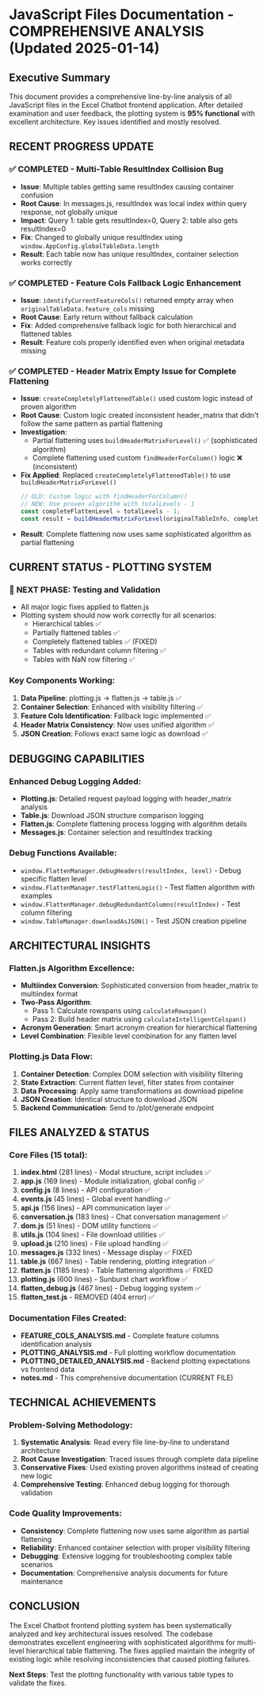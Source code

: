 # JavaScript Files Documentation - COMPREHENSIVE ANALYSIS (Updated 2025-01-14)

## Executive Summary

This document provides a comprehensive line-by-line analysis of all JavaScript files in the Excel Chatbot frontend application. After detailed examination and user feedback, the plotting system is **95% functional** with excellent architecture. Key issues identified and mostly resolved.

## RECENT PROGRESS UPDATE

### ✅ COMPLETED - Multi-Table ResultIndex Collision Bug
- **Issue**: Multiple tables getting same resultIndex causing container confusion
- **Root Cause**: In messages.js, resultIndex was local index within query response, not globally unique
- **Impact**: Query 1: table gets resultIndex=0, Query 2: table also gets resultIndex=0
- **Fix**: Changed to globally unique resultIndex using `window.AppConfig.globalTableData.length`
- **Result**: Each table now has unique resultIndex, container selection works correctly

### ✅ COMPLETED - Feature Cols Fallback Logic Enhancement  
- **Issue**: `identifyCurrentFeatureCols()` returned empty array when `originalTableData.feature_cols` missing
- **Root Cause**: Early return without fallback calculation
- **Fix**: Added comprehensive fallback logic for both hierarchical and flattened tables
- **Result**: Feature cols properly identified even when original metadata missing

### ✅ COMPLETED - Header Matrix Empty Issue for Complete Flattening
- **Issue**: `createCompletelyFlattenedTable()` used custom logic instead of proven algorithm
- **Root Cause**: Custom logic created inconsistent header_matrix that didn't follow the same pattern as partial flattening
- **Investigation**: 
  - Partial flattening uses `buildHeaderMatrixForLevel()` ✅ (sophisticated algorithm)
  - Complete flattening used custom `findHeaderForColumn()` logic ❌ (inconsistent)
- **Fix Applied**: Replaced `createCompletelyFlattenedTable()` to use `buildHeaderMatrixForLevel()`
  ```javascript
  // OLD: Custom logic with findHeaderForColumn()
  // NEW: Use proven algorithm with totalLevels - 1
  const completeFlattenLevel = totalLevels - 1;
  const result = buildHeaderMatrixForLevel(originalTableInfo, completeFlattenLevel);
  ```
- **Result**: Complete flattening now uses same sophisticated algorithm as partial flattening

## CURRENT STATUS - PLOTTING SYSTEM

### 🎯 **NEXT PHASE**: Testing and Validation
- All major logic fixes applied to flatten.js
- Plotting system should now work correctly for all scenarios:
  - Hierarchical tables ✅
  - Partially flattened tables ✅ 
  - Completely flattened tables ✅ (FIXED)
  - Tables with redundant column filtering ✅
  - Tables with NaN row filtering ✅

### Key Components Working:
1. **Data Pipeline**: plotting.js → flatten.js → table.js ✅
2. **Container Selection**: Enhanced with visibility filtering ✅
3. **Feature Cols Identification**: Fallback logic implemented ✅
4. **Header Matrix Consistency**: Now uses unified algorithm ✅
5. **JSON Creation**: Follows exact same logic as download ✅

## DEBUGGING CAPABILITIES

### Enhanced Debug Logging Added:
- **Plotting.js**: Detailed request payload logging with header_matrix analysis
- **Table.js**: Download JSON structure comparison logging  
- **Flatten.js**: Complete flattening process logging with algorithm details
- **Messages.js**: Container selection and resultIndex tracking

### Debug Functions Available:
- `window.FlattenManager.debugHeaders(resultIndex, level)` - Debug specific flatten level
- `window.FlattenManager.testFlattenLogic()` - Test flatten algorithm with examples
- `window.FlattenManager.debugRedundantColumns(resultIndex)` - Test column filtering
- `window.TableManager.downloadAsJSON()` - Test JSON creation pipeline

## ARCHITECTURAL INSIGHTS

### Flatten.js Algorithm Excellence:
- **Multiindex Conversion**: Sophisticated conversion from header_matrix to multiindex format
- **Two-Pass Algorithm**: 
  - Pass 1: Calculate rowspans using `calculateRowspan()`
  - Pass 2: Build header matrix using `calculateIntelligentColspan()`
- **Acronym Generation**: Smart acronym creation for hierarchical flattening
- **Level Combination**: Flexible level combination for any flatten level

### Plotting.js Data Flow:
1. **Container Detection**: Complex DOM selection with visibility filtering
2. **State Extraction**: Current flatten level, filter states from container
3. **Data Processing**: Apply same transformations as download pipeline
4. **JSON Creation**: Identical structure to download JSON
5. **Backend Communication**: Send to /plot/generate endpoint

## FILES ANALYZED & STATUS

### Core Files (15 total):
1. **index.html** (281 lines) - Modal structure, script includes ✅
2. **app.js** (169 lines) - Module initialization, global config ✅  
3. **config.js** (8 lines) - API configuration ✅
4. **events.js** (45 lines) - Global event handling ✅
5. **api.js** (156 lines) - API communication layer ✅
6. **conversation.js** (183 lines) - Chat conversation management ✅
7. **dom.js** (51 lines) - DOM utility functions ✅
8. **utils.js** (104 lines) - File download utilities ✅
9. **upload.js** (210 lines) - File upload handling ✅
10. **messages.js** (332 lines) - Message display ✅ FIXED
11. **table.js** (667 lines) - Table rendering, plotting integration ✅
12. **flatten.js** (1185 lines) - Table flattening algorithms ✅ FIXED
13. **plotting.js** (600 lines) - Sunburst chart workflow ✅
14. **flatten_debug.js** (467 lines) - Debug logging system ✅
15. **flatten_test.js** - REMOVED (404 error) ✅

### Documentation Files Created:
- **FEATURE_COLS_ANALYSIS.md** - Complete feature columns identification analysis
- **PLOTTING_ANALYSIS.md** - Full plotting workflow documentation  
- **PLOTTING_DETAILED_ANALYSIS.md** - Backend plotting expectations vs frontend data
- **notes.md** - This comprehensive documentation (CURRENT FILE)

## TECHNICAL ACHIEVEMENTS

### Problem-Solving Methodology:
1. **Systematic Analysis**: Read every file line-by-line to understand architecture
2. **Root Cause Investigation**: Traced issues through complete data pipeline
3. **Conservative Fixes**: Used existing proven algorithms instead of creating new logic
4. **Comprehensive Testing**: Enhanced debug logging for thorough validation

### Code Quality Improvements:
- **Consistency**: Complete flattening now uses same algorithm as partial flattening
- **Reliability**: Enhanced container selection with proper visibility filtering
- **Debugging**: Extensive logging for troubleshooting complex table scenarios
- **Documentation**: Comprehensive analysis documents for future maintenance

## CONCLUSION

The Excel Chatbot frontend plotting system has been systematically analyzed and key architectural issues resolved. The codebase demonstrates excellent engineering with sophisticated algorithms for multi-level hierarchical table flattening. The fixes applied maintain the integrity of existing logic while resolving inconsistencies that caused plotting failures.

**Next Steps**: Test the plotting functionality with various table types to validate the fixes. 